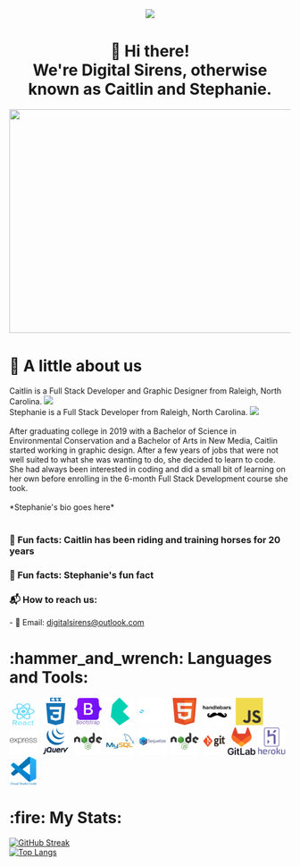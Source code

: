 <div id='header' align='center'>
  <img src="https://media.giphy.com/media/igRW3jH2LcCVzMqi5F/giphy.gif" width="300"/>
</div>
<div id='hello' align='center'>
  <h1>👋 Hi there! </br> 
    We're Digital Sirens, otherwise known as Caitlin and Stephanie.</h1>
</div>
<div align='center'>
  <img src="https://media.giphy.com/media/L1R1tvI9svkIWwpVYr/giphy.gif" width="1000" height="400"/>
</div>
<div id='about-me'>
  <h1> 🌼 A little about us</h1>
  Caitlin is a Full Stack Developer and Graphic Designer from Raleigh, North Carolina. <img src="https://media.giphy.com/media/WUlplcMpOCEmTGBtBW/giphy.gif" width="75">
</br>
  Stephanie is a Full Stack Developer from Raleigh, North Carolina. <img src="https://media.giphy.com/media/WUlplcMpOCEmTGBtBW/giphy.gif" width="75">
</br>
</br>
  After graduating college in 2019 with a Bachelor of Science in Environmental Conservation and a Bachelor of Arts in New Media, Caitlin started working in graphic design. After a few years of jobs that were not well suited to what she was wanting to do, she decided to learn to code. She had always been interested in coding and did a small bit of learning on her own before enrolling in the 6-month Full Stack Development course she took.
</br>
</br>
  *Stephanie's bio goes here*
</div>
</br>
<h3>🐴 Fun facts: Caitlin has been riding and training horses for 20 years</h3>
<h3>🐴 Fun facts: Stephanie's fun fact</h3>
<h3>📬 How to reach us:</h3>
- 📧 Email: <a href='mailto:digitalsirens@outlook.com'>digitalsirens@outlook.com</a>
</br>
<h1>:hammer_and_wrench: Languages and Tools:</h1>
  <div>
    <img src="https://github.com/devicons/devicon/blob/master/icons/react/react-original-wordmark.svg" title="React"            alt="React" width="50" height="40"/>&nbsp;
    <img src="https://github.com/devicons/devicon/blob/master/icons/css3/css3-plain-wordmark.svg"  title="CSS" alt="CSS"        width="50" height="50"/>&nbsp;
    <img src="https://github.com/devicons/devicon/blob/master/icons/bootstrap/bootstrap-original-wordmark.svg"                  title="Bootstrap" alt="Bootstrap" width="50" height="50"/>&nbsp;
    <img src="https://github.com/devicons/devicon/blob/master/icons/bulma/bulma-plain.svg" title="Bulma" alt="Bulma"            width="50" height="50"/>&nbsp;
    <img src="https://github.com/devicons/devicon/blob/master/icons/tailwindcss/tailwindcss-original-wordmark.svg"              title="TailwindCSS" alt="TailwindCSS" width="50" height="50"/>&nbsp;
    <img src="https://github.com/devicons/devicon/blob/master/icons/html5/html5-original.svg" title="HTML5" alt="HTML"          width="50" height="50"/>&nbsp;
    <img src="https://github.com/devicons/devicon/blob/master/icons/handlebars/handlebars-original-wordmark.svg"                title="Handlebars" alt="Handlebars" width="50" height="50"/>&nbsp;
    <img src="https://github.com/devicons/devicon/blob/master/icons/javascript/javascript-original.svg" title="JavaScript"      alt="JavaScript" width="50" height="50"/>&nbsp;
    <img src="https://github.com/devicons/devicon/blob/master/icons/express/express-original-wordmark.svg" title="Express"      alt="Express" width="50" height="50"/>&nbsp;
    <img src="https://github.com/devicons/devicon/blob/master/icons/jquery/jquery-original-wordmark.svg" title="jQuery"         alt="jQuery" width="50" height="50"/>&nbsp;
    <img src="https://github.com/devicons/devicon/blob/master/icons/nodejs/nodejs-original-wordmark.svg" title="nodejs"         alt="nodejs" width="50" height="50"/>&nbsp;
    <img src="https://github.com/devicons/devicon/blob/master/icons/mysql/mysql-original-wordmark.svg" title="MySQL"            alt="MySQL" width="50" height="50"/>&nbsp;
    <img src="https://github.com/devicons/devicon/blob/master/icons/sequelize/sequelize-original-wordmark.svg"                  title="Sequelize" alt="Sequelize" width="50" height="50"/>&nbsp;
    <img src="https://github.com/devicons/devicon/blob/master/icons/nodejs/nodejs-original-wordmark.svg" title="NodeJS"         alt="NodeJS" width="50" height="50"/>&nbsp;
    <img src="https://github.com/devicons/devicon/blob/master/icons/git/git-original-wordmark.svg" title="Git" **alt="Git"      width="40" height="50"/>
    <img src="https://github.com/devicons/devicon/blob/master/icons/gitlab/gitlab-original-wordmark.svg" title="GitLab"         **alt="GitLab" width="50" height="50"/>
    <img src="https://github.com/devicons/devicon/blob/master/icons/heroku/heroku-original-wordmark.svg" title="Heroku"         **alt="Heroku" width="50" height="50"/>
    <img src="https://github.com/devicons/devicon/blob/master/icons/vscode/vscode-original-wordmark.svg" title="VSCode"         **alt="VSCode" width="50" height="50"/>
  </div>
</div>
<h1>:fire: My Stats:</h1>
<a href="https://git.io/streak-stats">
  <img src="https://streak-stats.demolab.com?user=DigitalSirens&theme=modern-lilac2" alt="GitHub Streak" />
</a>
</br>
<a href="https://github.com/anuraghazra/github-readme-stats">
  <img src="https://github-readme-stats.vercel.app/api/top-langs/?username=DigitalSirens&layout=compact&theme=jolly" alt="Top Langs" />
</a>
